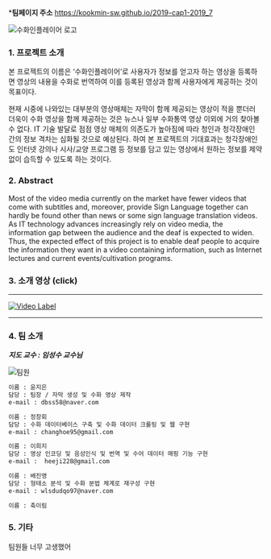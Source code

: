 
***팀페이지 주소** https://kookmin-sw.github.io/2019-cap1-2019_7

![수화인플레이어 로고](https://user-images.githubusercontent.com/31851634/58369567-493a5800-7f37-11e9-8a15-f2321adcb71b.png)
### 1. 프로젝트 소개

 본 프로젝트의 이름은 ‘수화인플레이어’로 사용자가 정보를 얻고자 하는 영상을 등록하면 영상의 내용을 수화로 번역하여 이를 등록된 영상과 함께 사용자에게 제공하는 것이 목표이다. 

 현재 시중에 나와있는 대부분의 영상매체는 자막이 함께 제공되는 영상이 적을 뿐더러 더욱이 수화 영상을 함께 제공하는 것은 뉴스나 일부 수화통역 영상 이외에 거의 찾아볼 수 없다. IT 기술 발달로 점점 영상 매체의 의존도가 높아짐에 따라 청인과 청각장애인 간의 정보 격차는 심화될 것으로 예상된다. 하여 본 프로젝트의 기대효과는 청각장애인도 인터넷 강의나 시사/교양 프로그램 등 정보를 담고 있는 영상에서 원하는 정보를 제약없이 습득할 수 있도록 하는 것이다.


### 2. Abstract
  Most of the video media currently on the market have fewer videos that come with subtitles and, moreover, provide Sign Language together can hardly be found other than news or some sign language translation videos. As IT technology advances increasingly rely on video media, the information gap between the audience and the deaf is expected to widen. Thus, the expected effect of this project is to enable deaf people to acquire the information they want in a video containing information, such as Internet lectures and current events/cultivation programs.


### 3. 소개 영상 (click)
------------------------------------------------------------------------------------------------------------------------
[![Video Label](https://user-images.githubusercontent.com/26623557/54408019-99b95c00-4723-11e9-851f-37f60e320f69.png)](https://youtu.be/huAAx2-kwS0)

------------------------------------------------------------------------------------------------------------------------

### 4. 팀 소개

**_지도 교수 : 임성수 교수님_**

![팀원](https://user-images.githubusercontent.com/31851634/58369771-3f662400-7f3a-11e9-85bc-879d8175df64.png)

```markdown
이름 : 윤지은
담당 : 팀장 / 자막 생성 및 수화 영상 제작
e-mail : dbss58@naver.com
```
```markdown
이름 : 정창회
담당 : 수화 데이터베이스 구축 및 수화 데이터 크롤링 및 웹 구현
e-mail : changhoe95@gmail.com
```
```markdown
이름 : 이희지
담당 : 영상 인코딩 및 음성인식 및 번역 및 수어 데이터 매핑 기능 구현
e-mail :  heeji228@gmail.com
```
```markdown
이름 : 배진영
담당 : 형태소 분석 및 수화 분법 체계로 재구성 구현
e-mail : wlsdudqo97@naver.com
```
```markdown
이름 : 축이림
```

### 5. 기타

팀원들 너무 고생했어

